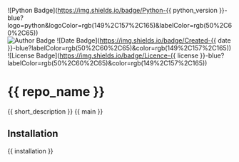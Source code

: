 ![Python Badge](https://img.shields.io/badge/Python-{{ python_version }}-blue?logo=python&logoColor=rgb(149%2C157%2C165)&labelColor=rgb(50%2C60%2C65))  
![Author Badge](https://img.shields.io/badge/Author-Benoit_Dehapiot-blue?labelColor=rgb(50%2C60%2C65)&color=rgb(149%2C157%2C165))
![Date Badge](https://img.shields.io/badge/Created-{{ date }}-blue?labelColor=rgb(50%2C60%2C65)&color=rgb(149%2C157%2C165))
![License Badge](https://img.shields.io/badge/Licence-{{ license }}-blue?labelColor=rgb(50%2C60%2C65)&color=rgb(149%2C157%2C165))    

# {{ repo_name }}
{{ short_description }}
{{ main }}
## Installation
{{ installation }}